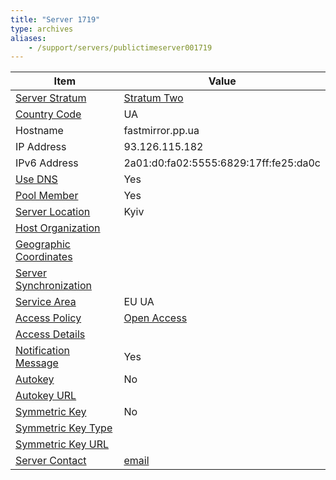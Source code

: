 ```yaml
---
title: "Server 1719"
type: archives
aliases:
    - /support/servers/publictimeserver001719
---
```


| Item | Value |
| ----- | ----- |
| [Server Stratum](/support/servers/serverstratum) | [Stratum Two](/support/servers/stratumtwotimeservers) |
| [Country Code](/support/servers/countrycode) | UA |
| Hostname |  fastmirror.pp.ua  |
| IP Address |  93.126.115.182  |
| IPv6 Address |  2a01:d0:fa02:5555:6829:17ff:fe25:da0c |
| [Use DNS](/support/servers/usedns) | Yes |
| [Pool Member](/support/servers/poolmember) | Yes |
| [Server Location](/support/servers/serverlocation) | Kyiv |
| [Host Organization](/support/servers/hostorganization) | |
| [ Geographic Coordinates](/support/servers/geographiccoordinates) |  |
| [Server Synchronization](/support/servers/serversynchronization) | |
| [Service Area](/support/servers/servicearea) | EU UA |
| [Access Policy](/support/servers/accesspolicy) | [Open Access](/support/servers/openaccess) |
| [Access Details](/support/servers/accessdetails) |  |
| [Notification Message](/support/servers/notificationmessage) | Yes |
| [Autokey](/support/servers/autokey) | No |
| [Autokey URL](/support/servers/autokeyurl) | |
| [Symmetric Key](/support/servers/symmetrickey) | No |
| [Symmetric Key Type](/support/servers/symmetrickeytype) | |
| [Symmetric Key URL](/support/servers/symmetrickeyurl) | |
| [Server Contact](/support/servers/servercontact) | [email](mailto:smlr@ukr.net) |